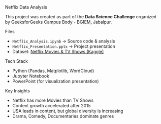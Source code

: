 Netflix Data Analysis 

This project was created as part of the **Data Science Challenge** organized by GeeksforGeeks Campus Body - BGIEM, Jabalpur.

Files
- `Netflix_Analysis.ipynb` → Source code & analysis
- `Netflix_Presentation.pptx` → Project presentation
- Dataset: [Netflix Movies & TV Shows (Kaggle)](https://www.kaggle.com/datasets/shivamb/netflix-shows)

Tech Stack
- Python (Pandas, Matplotlib, WordCloud)
- Jupyter Notebook
- PowerPoint (for visualization presentation)

Key Insights
- Netflix has more Movies than TV Shows
- Content growth accelerated after 2015
- USA leads in content, but global diversity is increasing
- Drama, Comedy, Documentaries dominate genres

